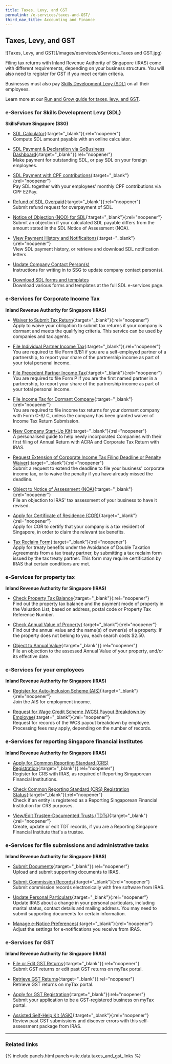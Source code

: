 ```yaml
---
title: Taxes, Levy, and GST
permalink: /e-services/taxes-and-GST/
third_nav_title: Accounting and Finance
---
```


## Taxes, Levy, and GST

![Taxes, Levy, and GST](/images/eservices/eServices_Taxes and GST.jpg)

Filing tax returns with Inland Revenue Authority of Singapore (IRAS) come with different requirements, depending on your business structure. You will also need to register for GST if you meet certain criteria.

Businesses must also pay [Skills Development Levy (SDL)](/about-skills-development-levy/) on all their employees.

Learn more at our [Run and Grow guide for taxes, levy, and GST](/run-and-grow/).

### e-Services for Skills Development Levy (SDL)

**SkillsFuture Singapore (SSG)**

- [SDL Calculator](https://go.gov.sg/sdlcalculator){:target="_blank"}{:rel="noopener"}
  <br>Compute SDL amount payable with an online calculator.

- [SDL Payment & Declaration via GoBusiness Dashboard](https://dashboard.gobusiness.gov.sg/sdl/make-payment){:target="_blank"}{:rel="noopener"}
  <br>Make payment for outstanding SDL, or pay SDL on your foreign employees.

- [SDL Payment with CPF contributions](https://www.cpf.gov.sg/employer/login){:target="_blank"}{:rel="noopener"}
  <br>Pay SDL together with your employees’ monthly CPF contributions via CPF EZPay.

- [Refund of SDL Overpaid](https://dashboard.gobusiness.gov.sg/sdl/request-refund){:target="_blank"}{:rel="noopener"}
  <br>Submit refund request for overpayment of SDL.

- [Notice of Objection (NOO) for SDL](https://dashboard.gobusiness.gov.sg/sdl/file-notice-of-object){:target="_blank"}{:rel="noopener"}
  <br>Submit an objection if your calculated SDL payable differs from the amount stated in the SDL Notice of Assessment (NOA). 

- [View Payment History and Notificaitons](https://dashboard.gobusiness.gov.sg/sdl){:target="_blank"}{:rel="noopener"}
  <br>View SDL payment history, or retrieve and download SDL notification letters.

- [Update Company Contact Person(s)](/dashboard-faqs/sdl-notifications/)
  <br>Instructions for writing in to SSG to update company contact person(s).

- [Download SDL forms and templates](/sdl-e-services/)
  <br>Download various forms and templates at the full SDL e-services page.



### e-Services for Corporate Income Tax

**Inland Revenue Authority for Singapore (IRAS)**

- [Waiver to Submit Tax Return](https://www.iras.gov.sg/taxes/corporate-income-tax/dormant-companies-or-companies-closing-down/dormant-companies#applying-for-a-waiver-to-file-form-c-s--form-c-s--lite---form-c){:target="_blank"}{:rel="noopener"}
  <br>Apply to waive your obligation to submit tax returns if your company is dormant and meets the qualifying criteria. This service can be used by companies and tax agents.

- [File Individual Partner Income Tax](https://www.iras.gov.sg/taxes/individual-income-tax/self-employed/understanding-self-employed-income-filing/filing-for-self-employed-income/filing-responsibilities-of-self-employed-persons-(including-individual-partners)){:target="_blank"}{:rel="noopener"}
  <br>You are required to file Form B/B1 if you are a self-employed partner of a partnership, to report your share of the partnership income as part of your total personal income.

- [File Precedent Partner Income Tax](https://www.iras.gov.sg/taxes/individual-income-tax/partnerships/new-to-partnerships/responsibilities-of-precedent-partners){:target="_blank"}{:rel="noopener"}
  <br>You are required to file Form P if you are the first named partner in a partnership, to report your share of the partnership income as part of your total personal income.

- [File Income Tax for Dormant Company](https://www.iras.gov.sg/taxes/corporate-income-tax/dormant-companies-or-companies-closing-down/dormant-companies){:target="_blank"}{:rel="noopener"}
  <br>You are required to file income tax returns for your dormant company with Form C-S/ C, unless the company has been granted waiver of Income Tax Return Submission.

- [New Company Start-Up Kit](https://www.iras.gov.sg/taxes/corporate-income-tax/basics-of-corporate-income-tax/new-company-start-up-kit){:target="_blank"}{:rel="noopener"}
  <br>A personalised guide to help newly incorporated Companies with their first filing of Annual Return with ACRA and Corporate Tax Return with IRAS.

- [Request Extension of Corporate Income Tax Filing Deadline or Penalty Waiver](https://mytax.iras.gov.sg/ESVWeb/default.aspx?target=MPORLoginSelection&returnUrl=target%3dMLateFilingPymtHome%26toLoginSelection%3dtrue/){:target="_blank"}{:rel="noopener"}
  <br>Submit a request to extend the deadline to file your business' corporate income tax, or to waive the penalty if you have already missed the deadline.

- [Object to Notice of Assessment (NOA)](https://www.iras.gov.sg/taxes/corporate-income-tax/form-c-s-form-c-s-(lite)-form-c-filing/after-filing-form-c-s-form-c-s-(lite)-form-c){:target="_blank"}{:rel="noopener"}
  <br>File an objection to IRAS' tax assessment of your business to have it revised.

- [Apply for Certificate of Residence (COR)](https://www.iras.gov.sg/taxes/corporate-income-tax/income-deductions-for-companies/companies-receiving-foreign-income/applying-for-a-certificate-of-residence-tax-reclaim-form){:target="_blank"}{:rel="noopener"}
  <br>Apply for COR to certify that your company is a tax resident of Singapore, in order to claim the relevant tax benefits.

- [Tax Reclaim Form](https://www.iras.gov.sg/taxes/corporate-income-tax/income-deductions-for-companies/companies-receiving-foreign-income/applying-for-a-certificate-of-residence-tax-reclaim-form/#title3){:target="_blank"}{:rel="noopener"}
  <br>Apply for treaty benefits under the Avoidance of Double Taxation Agreements from a tax treaty partner, by submitting a tax reclaim form issued by the tax treaty partner. This form may require certification by IRAS that certain conditions are met.

### e-Services for property tax

**Inland Revenue Authority for Singapore (IRAS)**

- [Check Property Tax Balance](https://mytax.iras.gov.sg/ESVWeb/default.aspx?target=MPTTaxBalListIntro){:target="_blank"}{:rel="noopener"}
  <br>Find out the property tax balance and the payment mode of property in the Valuation List, based on address, postal code or Property Tax Reference Number.

- [Check Annual Value of Property](https://mytax.iras.gov.sg/ESVWEB/default.aspx?target=PTEVLListIntro){:target="_blank"}{:rel="noopener"}
  <br>Find out the annual value and the name(s) of owner(s) of a property. If the property does not belong to you, each search costs $2.50.

- [Object to Annual Value](https://www.iras.gov.sg/taxes/property-tax/property-owners/object-to-annual-value){:target="_blank"}{:rel="noopener"}
  <br>File an objection to the assessed Annual Value of your property, and/or its effective date.

### e-Services for your employees

**Inland Revenue Authority for Singapore (IRAS)**

- [Register for Auto-Inclusion Scheme (AIS)](https://www.iras.gov.sg/taxes/individual-income-tax/employers/auto-inclusion-scheme-(ais)-for-employment-income/join-the-auto-inclusion-scheme-(ais)-for-employment-income){:target="_blank"}{:rel="noopener"}
  <br>Join the AIS for employment income.

- [Request for Wage Credit Scheme (WCS) Payout Breakdown by Employee](https://mytax.iras.gov.sg/ESVWeb/default.aspx?target=EmployerBreakdownRequest){:target="_blank"}{:rel="noopener"}
  <br>Request for records of the WCS payout breakdown by employee. Processing fees may apply, depending on the number of records.

### e-Services for reporting Singapore financial institutes

**Inland Revenue Authority for Singapore (IRAS)**

- [Apply for Common Reporting Standard (CRS) Registration](https://mytax.iras.gov.sg/ESVweb/default.aspx?target=MAEOIRgstQn1){:target="_blank"}{:rel="noopener"}
  <br>Register for CRS with IRAS, as required of Reporting Singaporean Financial Institutions.

- [Check Common Reporting Standard (CRS) Registration Status](https://mytax.iras.gov.sg/ESVweb/default.aspx?target=MCRSRgststatusquery){:target="_blank"}{:rel="noopener"}
  <br>Check if an entity is registered as a Reporting Singaporean Financial Institution for CRS purposes.

- [View/Edit Trustee-Documented Trusts (TDTs)](https://www.iras.gov.sg/digital-services/automatic-exchange-of-information-(crs-and-fatca)){:target="_blank"}{:rel="noopener"}
  <br>Create, update or edit TDT records, if you are a Reporting Singapore Financial Institute that's a trustee.

### e-Services for file submissions and administrative tasks

**Inland Revenue Authority for Singapore (IRAS)**

- [Submit Documents](https://mytax.iras.gov.sg/ESVWeb/default.aspx){:target="_blank"}{:rel="noopener"}
  <br>Upload and submit supporting documents to IRAS.

- [Submit Commission Records](https://www.iras.gov.sg/digital-services/commission-paying-organisations/e-submission-of-commission/submit-commission-records){:target="_blank"}{:rel="noopener"}
  <br>Submit commission records electronically with free software from IRAS.

- [Update Personal Particulars](https://mytax.iras.gov.sg/ESVWeb/default.aspx){:target="_blank"}{:rel="noopener"}
  <br>Update IRAS about a change in your personal particulars, including marital status, contact details and mailing address. You may need to submit supporting documents for certain information.

- [Manage e-Notice Preferences](https://mytax.iras.gov.sg/ESVWeb/default.aspx){:target="_blank"}{:rel="noopener"}
  <br>Adjust the settings for e-notifications you receive from IRAS.

### e-Services for GST

**Inland Revenue Authority for Singapore (IRAS)**

- [File or Edit GST Returns](https://mytax.iras.gov.sg/ESVWeb/default.aspx){:target="_blank"}{:rel="noopener"}
  <br>Submit GST returns or edit past GST returns on myTax portal.

- [Retrieve GST Returns](https://mytax.iras.gov.sg/ESVWeb/default.aspx){:target="_blank"}{:rel="noopener"}
  <br>Retrieve GST returns on myTax portal.

- [Apply for GST Registration](https://mytax.iras.gov.sg/ESVWeb/default.aspx){:target="_blank"}{:rel="noopener"}
  <br>Submit your application to be a GST-registered business on myTax portal.

- [Assisted Self-Help Kit (ASK)](https://www.iras.gov.sg/taxes/goods-services-tax-(gst)/getting-it-right/voluntary-compliance-initiatives/assisted-self-help-kit-(ask)){:target="_blank"}{:rel="noopener"}
  <br>Review past GST submissions and discover errors with this self-assessment package from IRAS.

---

### Related links

{% include panels.html panels=site.data.taxes_and_gst_links %}
